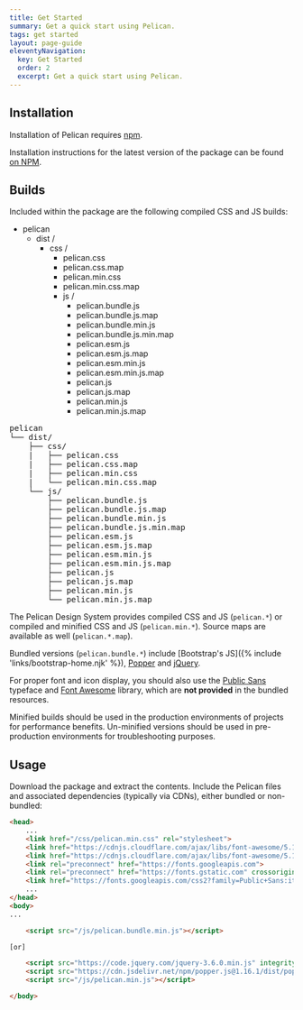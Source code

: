 ```yaml
---
title: Get Started
summary: Get a quick start using Pelican.
tags: get started
layout: page-guide
eleventyNavigation:
  key: Get Started
  order: 2
  excerpt: Get a quick start using Pelican.
---
```


## Installation

Installation of Pelican requires [npm](https://www.npmjs.com/).

Installation instructions for the latest version of the package can be found [on NPM](https://www.npmjs.com/package/@la-ots/pelican). 

## Builds

Included within the package are the following compiled CSS and JS builds:

<div class="visually-hidden">
  <ul>
    <li>pelican
      <ul>
        <li>dist /
          <ul>
            <li>css /
              <ul>
                <li>pelican.css</li>
                <li>pelican.css.map</li>
                <li>pelican.min.css</li>
                <li>pelican.min.css.map</li>
              </li>
            </li>
          </ul>
          <ul>
            <li>js /
              <ul>
                <li>pelican.bundle.js</li>
                <li>pelican.bundle.js.map</li>
                <li>pelican.bundle.min.js</li>
                <li>pelican.bundle.js.min.map</li>
                <li>pelican.esm.js</li>
                <li>pelican.esm.js.map</li>
                <li>pelican.esm.min.js</li>
                <li>pelican.esm.min.js.map</li>
                <li>pelican.js</li>
                <li>pelican.js.map</li>
                <li>pelican.min.js</li>
                <li>pelican.min.js.map</li>
              </ul>
            </li>
          </ul>
        </li>      
      </ul>
    </li>
  </ul>
</div>

<div aria-hidden="true">
<pre>
pelican
└── dist/
    ├── css/
    |   ├── pelican.css
    |   ├── pelican.css.map
    |   ├── pelican.min.css
    |   └── pelican.min.css.map
    └── js/
        ├── pelican.bundle.js
        ├── pelican.bundle.js.map
        ├── pelican.bundle.min.js
        ├── pelican.bundle.js.min.map
        ├── pelican.esm.js
        ├── pelican.esm.js.map
        ├── pelican.esm.min.js
        ├── pelican.esm.min.js.map
        ├── pelican.js
        ├── pelican.js.map
        ├── pelican.min.js
        └── pelican.min.js.map
</pre>
</div>

The Pelican Design System provides compiled CSS and JS (`pelican.*`) or compiled and minified CSS and JS (`pelican.min.*`). Source maps are available as well (`pelican.*.map`).

Bundled versions (`pelican.bundle.*`) include [Bootstrap's JS]({% include 'links/bootstrap-home.njk' %}), [Popper](https://popper.js.org/) and [jQuery](https://jquery.com/).

For proper font and icon display, you should also use the [Public Sans](https://fonts.google.com/specimen/Public+Sans) typeface and [Font Awesome](https://fontawesome.com/v5/search?m=free&s=solid/) library, which are **not provided** in the bundled resources.

Minified builds should be used in the production environments of projects for performance benefits. Un-minified versions should be used in pre-production environments for troubleshooting purposes.

## Usage

Download the package and extract the contents. Include the Pelican files and associated dependencies (typically via CDNs), either bundled or non-bundled:

```html
<head>
    ...
    <link href="/css/pelican.min.css" rel="stylesheet">
    <link href="https://cdnjs.cloudflare.com/ajax/libs/font-awesome/5.15.1/css/all.min.css" rel="stylesheet">
    <link href="https://cdnjs.cloudflare.com/ajax/libs/font-awesome/5.15.1/css/brands.min.css" rel="stylesheet">
    <link rel="preconnect" href="https://fonts.googleapis.com">
    <link rel="preconnect" href="https://fonts.gstatic.com" crossorigin>
    <link href="https://fonts.googleapis.com/css2?family=Public+Sans:ital,wght@0,100..900;1,100..900" rel="stylesheet">
    ...
</head>
<body>
...

    <script src="/js/pelican.bundle.min.js"></script>

[or]

    <script src="https://code.jquery.com/jquery-3.6.0.min.js" integrity="sha384-vtXRMe3mGCbOeY7l30aIg8H9p3GdeSe4IFlP6G8JMa7o7lXvnz3GFKzPxzJdPfGK" crossorigin="anonymous"></script>
    <script src="https://cdn.jsdelivr.net/npm/popper.js@1.16.1/dist/popper.min.js" integrity="sha384-wtNlGLUJ2I0nMcuD4N4C2l3SrJdgaRpeu64hbXM9GHBPIEAQZqtmrvsJZAIL10I0" crossorigin="anonymous"></script>
    <script src="/js/pelican.min.js"></script>

</body>
```
